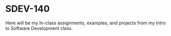 # SDEV-140
Here will be my In-class assignments, examples, and projects from my Intro to Software Development class.
